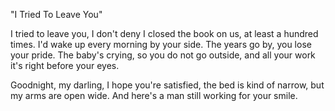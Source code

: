 "I Tried To Leave You"

I tried to leave you, I don't deny
I closed the book on us, at least a hundred times.
I'd wake up every morning by your side.
The years go by, you lose your pride.
The baby's crying, so you do not go outside,
and all your work it's right before your eyes.

Goodnight, my darling, I hope you're satisfied,
the bed is kind of narrow, but my arms are open wide.
And here's a man still working for your smile.
